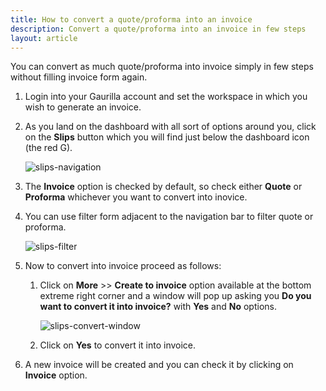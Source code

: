 ```yaml
---
title: How to convert a quote/proforma into an invoice
description: Convert a quote/proforma into an invoice in few steps
layout: article
---
```

You can convert as much quote/proforma into invoice simply in few steps without filling invoice form again.

1. Login into your Gaurilla account and set the workspace in which you wish to generate an invoice.

2. As you land on the dashboard with all sort of options around you, click on the **Slips** button which you will find just below the dashboard icon (the red G).

    ![slips-navigation]({{site.url}}/images/slip/slips-navigation.png)

3. The **Invoice** option is checked by default, so check either **Quote** or **Proforma** whichever you want to convert into inovice.

4. You can use filter form adjacent to the navigation bar to filter quote or proforma. 

	![slips-filter]()

5. Now to convert into invoice proceed as follows: 
	
	1. Click on **More** >> **Create to invoice** option available at the bottom extreme right corner and a window will pop up asking you **Do you want to convert it into invoice?** with **Yes** and **No** options. 

		![slips-convert-window]()

	2. Click on **Yes** to convert it into invoice.

6. A new invoice will be created and you can check it by clicking on **Invoice** option.

